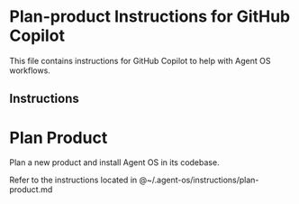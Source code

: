 # Plan-product Instructions for GitHub Copilot

This file contains instructions for GitHub Copilot to help with Agent OS workflows.

## Instructions

# Plan Product

Plan a new product and install Agent OS in its codebase.

Refer to the instructions located in @~/.agent-os/instructions/plan-product.md
